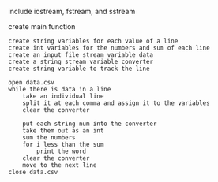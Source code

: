 include iostream, fstream, and sstream

create main function
    
    create string variables for each value of a line
    create int variables for the numbers and sum of each line
    create an input file stream variable data
    create a string stream variable converter
    create string variable to track the line

    open data.csv
    while there is data in a line
        take an individual line
        split it at each comma and assign it to the variables
        clear the converter

        put each string num into the converter
        take them out as an int
        sum the numbers
        for i less than the sum
            print the word
        clear the converter
        move to the next line
    close data.csv 
